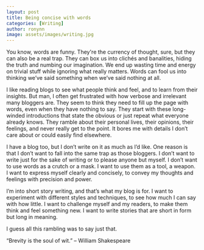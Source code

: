```yaml
---
layout: post
title: Being concise with words
categories: [Writing]
author: ronynn
image: assets/images/writing.jpg
---
```


You know, words are funny. They're the currency of thought, sure, but they can also be a real trap. They can box us into clichés and banalities, hiding the truth and numbing our imagination. We end up wasting time and energy on trivial stuff while ignoring what really matters. Words can fool us into thinking we’ve said something when we’ve said nothing at all.

I like reading blogs to see what people think and feel, and to learn from their insights. But man, I often get frustrated with how verbose and irrelevant many bloggers are. They seem to think they need to fill up the page with words, even when they have nothing to say. They start with these long-winded introductions that state the obvious or just repeat what everyone already knows. They ramble about their personal lives, their opinions, their feelings, and never really get to the point. It bores me with details I don’t care about or could easily find elsewhere.

I have a blog too, but I don’t write on it as much as I’d like. One reason is that I don’t want to fall into the same trap as those bloggers. I don’t want to write just for the sake of writing or to please anyone but myself. I don’t want to use words as a crutch or a mask. I want to use them as a tool, a weapon. I want to express myself clearly and concisely, to convey my thoughts and feelings with precision and power.

I’m into short story writing, and that’s what my blog is for. I want to experiment with different styles and techniques, to see how much I can say with how little. I want to challenge myself and my readers, to make them think and feel something new. I want to write stories that are short in form but long in meaning.

I guess all this rambling was to say just that.

“Brevity is the soul of wit.” – William Shakespeare
